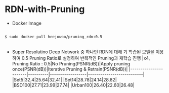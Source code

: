 # RDN-with-Pruning

  
* Docker Image
<pre>
<code>
$ sudo docker pull heejowoo/pruning_rdn:0.5
</code>
</pre>

* Super Resolutino Deep Network 중 하나인 RDN에 대해 기 학습된 모델을 이용하여 0.5 Pruning Ratio로 설정하여 반복적인 Pruning과 재학습 진행
|x4, Pruning Ratio : 0.5|No Pruning(PSNR(dB))|Apply pruning once(PSNR(dB))|Iterative Pruning & Retrain(PSNR(dB))|
|-----------------------|----------|------------------|---------------------------|
|Set5|32.4|25.64|32.41|
|Set14|28.78|24.14|28.82|
|BSD100|27.71|23.99|27.74|
|Urban100|26.40|22.60|26.48|

